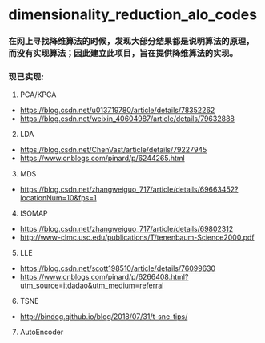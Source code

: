 # dimensionality_reduction_alo_codes

### 在网上寻找降维算法的时候，发现大部分结果都是说明算法的原理，而没有实现算法；因此建立此项目，旨在提供降维算法的实现。

### 现已实现:

1. PCA/KPCA

- https://blog.csdn.net/u013719780/article/details/78352262
- https://blog.csdn.net/weixin_40604987/article/details/79632888

2. LDA
- https://blog.csdn.net/ChenVast/article/details/79227945
- https://www.cnblogs.com/pinard/p/6244265.html

3. MDS
- https://blog.csdn.net/zhangweiguo_717/article/details/69663452?locationNum=10&fps=1

4. ISOMAP
- https://blog.csdn.net/zhangweiguo_717/article/details/69802312
- http://www-clmc.usc.edu/publications/T/tenenbaum-Science2000.pdf

5. LLE
- https://blog.csdn.net/scott198510/article/details/76099630
- https://www.cnblogs.com/pinard/p/6266408.html?utm_source=itdadao&utm_medium=referral

6. TSNE
- http://bindog.github.io/blog/2018/07/31/t-sne-tips/

7. AutoEncoder
